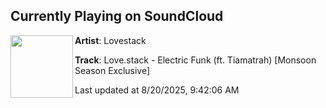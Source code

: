 ## Currently Playing on SoundCloud

[<img align="left" width="100" src="https://i1.sndcdn.com/artworks-w1dxmz4NDUbuCY72-27pPmg-t500x500.jpg">](https://soundcloud.com/monsoonseasonus/lovestack-electric-funk)

**Artist**: Lovestack 

**Track**: Love.stack - Electric Funk (ft. Tiamatrah) [Monsoon Season Exclusive]

Last updated at 8/20/2025, 9:42:06 AM
